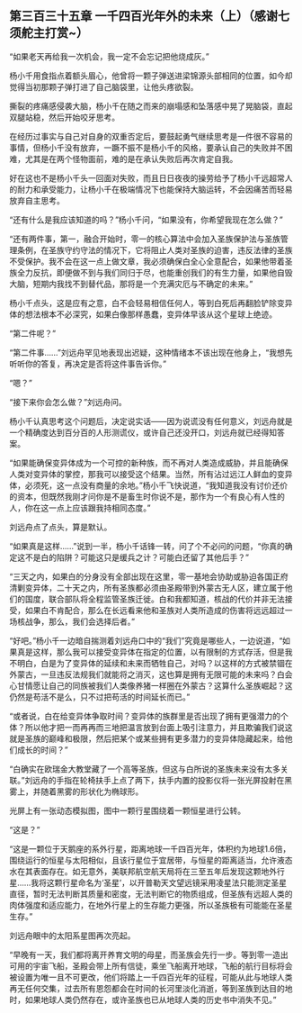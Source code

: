 ## 第三百三十五章 一千四百光年外的未来（上）（感谢七须舵主打赏~）
“如果老天再给我一次机会，我一定不会忘记把他烧成灰。”

杨小千用食指点着额头眉心，他曾将一颗子弹送进梁锦源头部相同的位置，如今却觉得当初那颗子弹打进了自己脑袋里，让他头疼欲裂。

撕裂的疼痛感侵袭大脑，杨小千在随之而来的崩塌感和坠落感中晃了晃脑袋，直起双腿站稳，然后开始咬牙思考。

在经历过事实与自己对自身的双重否定后，要鼓起勇气继续思考是一件很不容易的事情，但杨小千没有放弃，一蹶不振不是杨小千的风格，要承认自己的失败并不困难，尤其是在两个怪物面前，难的是在承认失败后再次肯定自我。

好在这也不是杨小千头一回面对失败，而且日日夜夜的操劳给予了杨小千远超常人的耐力和承受能力，让杨小千在极端情况下也能保持大脑运转，不会因痛苦而轻易放弃自主思考。

“还有什么是我应该知道的吗？”杨小千问，“如果没有，你希望我现在怎么做？”

“还有两件事，第一，融合开始时，零一的核心算法中会加入圣族保护法与圣族管理条例，在圣族守约守法的情况下，它将阻止人类对圣族的迫害，违反法律的圣族不受保护。我不会在这一点上做文章，我必须确保白全心全意配合，如果他带着圣族全力反抗，即便做不到与我们同归于尽，也能重创我们的有生力量，如果他自毁大脑，短期内我找不到替代品，那将是一个充满灾厄与不确定的未来。”

杨小千点头，这是应有之意，白不会轻易相信任何人，等到白死后再翻脸铲除变异体的想法根本不必深究，如果白像那样愚蠢，变异体早该从这个星球上绝迹。

“第二件呢？”

“第二件事……”刘远舟罕见地表现出迟疑，这种情绪本不该出现在他身上，“我想先听听你的答复，再决定是否将这件事告诉你。”

“嗯？”

“接下来你会怎么做？”刘远舟问。

杨小千认真思考这个问题后，决定说实话——因为说谎没有任何意义，刘远舟就是一个精确度达到百分百的人形测谎仪，或许自己还没开口，刘远舟就已经得知答案。

“如果能确保变异体成为一个可控的新种族，而不再对人类造成威胁，并且能确保人类对变异体的掌控，那我可以接受这个结果。当然，所有沾过远江人鲜血的变异体，必须死，这一点没有商量的余地。”杨小千飞快说道，“我知道我没有讨价还价的资本，但既然我刚才问你是不是畜生时你说不是，那作为一个有良心有人性的人，你在这一点上应该跟我持相同态度。”

刘远舟点了点头，算是默认。

“如果真是这样……”说到一半，杨小千话锋一转，问了个不必问的问题，“你真的确定这不是白的陷阱？可能这只是缓兵之计？可能白还留了其他后手？”

“三天之内，如果白的分身没有全部出现在这里，零一基地会协助或胁迫各国正府清剿变异体，二十天之内，所有圣族都必须由圣殿带到外蒙古无人区，建立属于他们的国度，联合部队将全程监管圣族迁徙。白和我都知道，核战的代价并非无法接受，如果白不肯配合，那么在长远看来他和圣族对人类所造成的伤害将远远超过一场核战争，那么，我们会选择后者。”

“好吧。”杨小千一边暗自揣测着刘远舟口中的“我们”究竟是哪些人，一边说道，“如果真是这样，那么我可以接受变异体在指定的位置，以有限制的方式存活，但是我不明白，白是为了变异体的延续和未来而牺牲自己，对吗？以这样的方式被禁锢在外蒙古，一旦违反法规我们就能将之消灭，这也算是拥有无限可能的未来吗？白会心甘情愿让自己的同族被我们人类像养猪一样圈在外蒙古？这算什么圣族崛起？这仍然是苟活不是么，只不过把苟活的时间延长而已。”

“或者说，白在给变异体争取时间？变异体的族群里是否出现了拥有更强潜力的个体？所以他才把一而再再而三地把温言放到台面上吸引注意力，并且欺骗我们说这就是圣族的巅峰和极限，然后把某个或某些拥有更多潜力的变异体隐藏起来，给他们成长的时间？”

“白确实在欧瑞金大教堂藏了一个高等圣族，但这与白所说的圣族未来没有太多关联。”刘远舟的手指在轮椅扶手上点了两下，扶手内置的投影仪将一张光屏投射在黑雾上，并随着黑雾的形状化为椭球形。

光屏上有一张动态模拟图，图中一颗行星围绕着一颗恒星进行公转。

“这是？”

“这是一颗位于天鹅座的系外行星，距离地球一千四百光年，体积约为地球1.6倍，围绕运行的恒星与太阳相似，且该行星位于宜居带，与恒星的距离适当，允许液态水在其表面存在。如无意外，美联邦航空航天局将在三至五年后发现这颗地外行星……我将这颗行星命名为‘圣星’，以开普勒天文望远镜采用凌星法只能测定圣星直径，暂时无法判断其质量和密度，无法判断它的物质组成，但圣族有远超人类的肉体强度和适应能力，在地外行星上的生存能力更强，所以圣族极有可能能在圣星生存。”

刘远舟眼中的太阳系星图再次亮起。

“早晚有一天，我们都将离开养育文明的母星，而圣族会先行一步。等到零一造出可用的宇宙飞船，圣殿会带上所有信徒，乘坐飞船离开地球，飞船的航行目标将会被设置为唯一且不可更改，他们将踏上一千四百光年的征程，可能从此与地球人类再无任何交集，过去所有恩怨都会在时间的长河里淡化消逝，等到圣族到达目的地时，如果地球人类仍然存在，或许圣族也已从地球人类的历史书中消失不见。”

